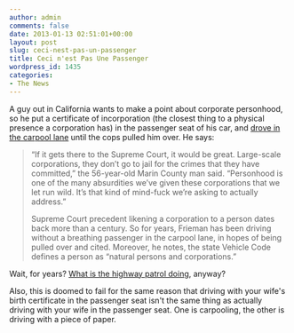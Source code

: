 ```yaml
---
author: admin
comments: false
date: 2013-01-13 02:51:01+00:00
layout: post
slug: ceci-nest-pas-un-passenger
title: Ceci n'est Pas Une Passenger
wordpress_id: 1435
categories:
- The News
---
```


A guy out in California wants to make a point about corporate personhood, so he put a certificate of incorporation (the closest thing to a physical presence a corporation has) in the passenger seat of his car, and [drove in the carpool lane](http://www.wired.com/threatlevel/2013/01/corporation-carpool-flap/) until the cops pulled him over. He says:

> “If it gets there to the Supreme Court, it would be great. Large-scale corporations, they don’t go to jail for the crimes that they have committed,” the 56-year-old Marin County man said. “Personhood is one of the many absurdities we’ve given these corporations that we let run wild. It’s that kind of mind-fuck we’re asking to actually address.”
>
> Supreme Court precedent likening a corporation to a person dates back more than a century. So for years, Frieman has been driving without a breathing passenger in the carpool lane, in hopes of being pulled over and cited. Moreover, he notes, the state Vehicle Code defines a person as “natural persons and corporations.”

Wait, for years? [What is the highway patrol doing](http://familyguy.wikia.com/wiki/CHiPs), anyway? 

Also, this is doomed to fail for the same reason that driving with your wife's birth certificate in the passenger seat isn't the same thing as actually driving with your wife in the passenger seat. One is carpooling, the other is driving with a piece of paper.

